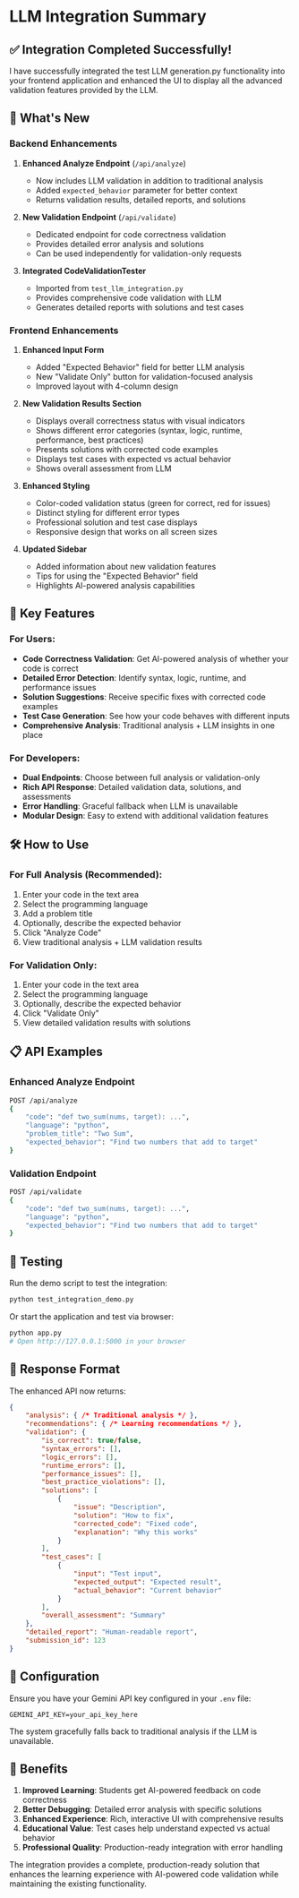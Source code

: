 # LLM Integration Summary

## ✅ Integration Completed Successfully!

I have successfully integrated the test LLM generation.py functionality into your frontend application and enhanced the UI to display all the advanced validation features provided by the LLM.

## 🚀 What's New

### Backend Enhancements

1. **Enhanced Analyze Endpoint** (`/api/analyze`)
   - Now includes LLM validation in addition to traditional analysis
   - Added `expected_behavior` parameter for better context
   - Returns validation results, detailed reports, and solutions

2. **New Validation Endpoint** (`/api/validate`)
   - Dedicated endpoint for code correctness validation
   - Provides detailed error analysis and solutions
   - Can be used independently for validation-only requests

3. **Integrated CodeValidationTester**
   - Imported from `test_llm_integration.py`
   - Provides comprehensive code validation with LLM
   - Generates detailed reports with solutions and test cases

### Frontend Enhancements

1. **Enhanced Input Form**
   - Added "Expected Behavior" field for better LLM analysis
   - New "Validate Only" button for validation-focused analysis
   - Improved layout with 4-column design

2. **New Validation Results Section**
   - Displays overall correctness status with visual indicators
   - Shows different error categories (syntax, logic, runtime, performance, best practices)
   - Presents solutions with corrected code examples
   - Displays test cases with expected vs actual behavior
   - Shows overall assessment from LLM

3. **Enhanced Styling**
   - Color-coded validation status (green for correct, red for issues)
   - Distinct styling for different error types
   - Professional solution and test case displays
   - Responsive design that works on all screen sizes

4. **Updated Sidebar**
   - Added information about new validation features
   - Tips for using the "Expected Behavior" field
   - Highlights AI-powered analysis capabilities

## 🎯 Key Features

### For Users:
- **Code Correctness Validation**: Get AI-powered analysis of whether your code is correct
- **Detailed Error Detection**: Identify syntax, logic, runtime, and performance issues
- **Solution Suggestions**: Receive specific fixes with corrected code examples
- **Test Case Generation**: See how your code behaves with different inputs
- **Comprehensive Analysis**: Traditional analysis + LLM insights in one place

### For Developers:
- **Dual Endpoints**: Choose between full analysis or validation-only
- **Rich API Response**: Detailed validation data, solutions, and assessments
- **Error Handling**: Graceful fallback when LLM is unavailable
- **Modular Design**: Easy to extend with additional validation features

## 🛠️ How to Use

### For Full Analysis (Recommended):
1. Enter your code in the text area
2. Select the programming language
3. Add a problem title
4. Optionally, describe the expected behavior
5. Click "Analyze Code"
6. View traditional analysis + LLM validation results

### For Validation Only:
1. Enter your code in the text area
2. Select the programming language
3. Optionally, describe the expected behavior
4. Click "Validate Only"
5. View detailed validation results with solutions

## 📋 API Examples

### Enhanced Analyze Endpoint
```bash
POST /api/analyze
{
    "code": "def two_sum(nums, target): ...",
    "language": "python",
    "problem_title": "Two Sum",
    "expected_behavior": "Find two numbers that add to target"
}
```

### Validation Endpoint
```bash
POST /api/validate
{
    "code": "def two_sum(nums, target): ...",
    "language": "python",
    "expected_behavior": "Find two numbers that add to target"
}
```

## 🧪 Testing

Run the demo script to test the integration:
```bash
python test_integration_demo.py
```

Or start the application and test via browser:
```bash
python app.py
# Open http://127.0.0.1:5000 in your browser
```

## 📝 Response Format

The enhanced API now returns:
```json
{
    "analysis": { /* Traditional analysis */ },
    "recommendations": { /* Learning recommendations */ },
    "validation": {
        "is_correct": true/false,
        "syntax_errors": [],
        "logic_errors": [],
        "runtime_errors": [],
        "performance_issues": [],
        "best_practice_violations": [],
        "solutions": [
            {
                "issue": "Description",
                "solution": "How to fix",
                "corrected_code": "Fixed code",
                "explanation": "Why this works"
            }
        ],
        "test_cases": [
            {
                "input": "Test input",
                "expected_output": "Expected result",
                "actual_behavior": "Current behavior"
            }
        ],
        "overall_assessment": "Summary"
    },
    "detailed_report": "Human-readable report",
    "submission_id": 123
}
```

## 🔧 Configuration

Ensure you have your Gemini API key configured in your `.env` file:
```
GEMINI_API_KEY=your_api_key_here
```

The system gracefully falls back to traditional analysis if the LLM is unavailable.

## 🎉 Benefits

1. **Improved Learning**: Students get AI-powered feedback on code correctness
2. **Better Debugging**: Detailed error analysis with specific solutions
3. **Enhanced Experience**: Rich, interactive UI with comprehensive results
4. **Educational Value**: Test cases help understand expected vs actual behavior
5. **Professional Quality**: Production-ready integration with error handling

The integration provides a complete, production-ready solution that enhances the learning experience with AI-powered code validation while maintaining the existing functionality.
